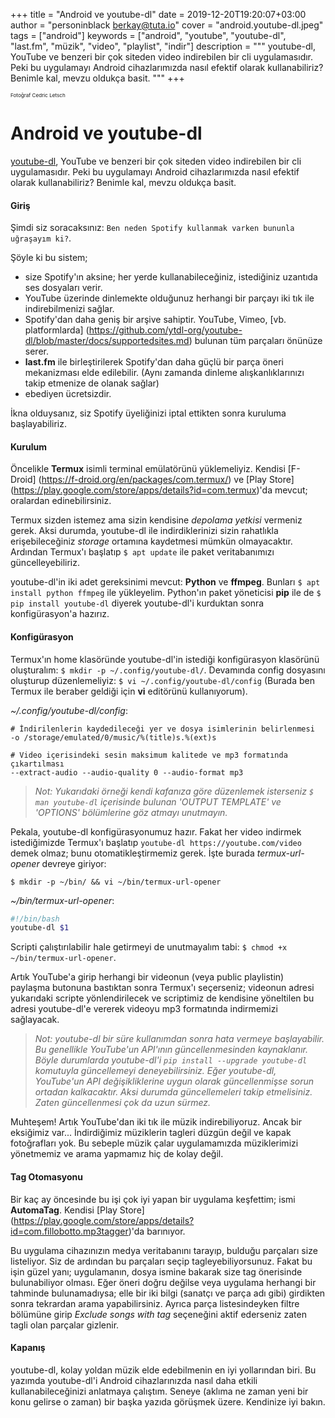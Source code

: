 +++
title = "Android ve youtube-dl"
date = 2019-12-20T19:20:07+03:00
author = "personinblack <berkay@tuta.io>"
cover = "android.youtube-dl.jpeg"
tags = ["android"]
keywords = ["android", "youtube", "youtube-dl", "last.fm", "müzik", "video", "playlist", "indir"]
description = """
youtube-dl, YouTube ve benzeri bir çok siteden video indirebilen bir cli uygulamasıdır.
Peki bu uygulamayı Android cihazlarımızda nasıl efektif olarak kullanabiliriz? Benimle
kal, mevzu oldukça basit.
"""
+++

<sub><sub><sub>Fotoğraf Cedric Letsch

# Android ve youtube-dl

[youtube-dl](https://youtube-dl.org/), YouTube ve benzeri bir çok siteden video
indirebilen bir cli uygulamasıdır. Peki bu uygulamayı Android cihazlarımızda nasıl
efektif olarak kullanabiliriz? Benimle kal, mevzu oldukça basit.

#### Giriş

Şimdi siz soracaksınız: `Ben neden Spotify kullanmak varken bununla uğraşayım ki?`.

Şöyle ki bu sistem;

- size Spotify'ın aksine; her yerde kullanabileceğiniz, istediğiniz uzantıda ses
dosyaları verir.
- YouTube üzerinde dinlemekte olduğunuz herhangi bir parçayı iki tık ile indirebilmenizi
sağlar.
- Spotify'dan daha geniş bir arşive sahiptir. YouTube, Vimeo, [vb. platformlarda]
(https://github.com/ytdl-org/youtube-dl/blob/master/docs/supportedsites.md) bulunan tüm
parçaları önünüze serer.
- **last.fm** ile birleştirilerek Spotify'dan daha güçlü bir parça öneri mekanizması elde
edilebilir. (Aynı zamanda dinleme alışkanlıklarınızı takip etmenize de olanak sağlar)
- ebediyen ücretsizdir.

İkna olduysanız, siz Spotify üyeliğinizi iptal ettikten sonra kuruluma başlayabiliriz.

#### Kurulum

Öncelikle **Termux** isimli terminal emülatörünü yüklemeliyiz. Kendisi [F-Droid]
(https://f-droid.org/en/packages/com.termux/) ve [Play Store]
(https://play.google.com/store/apps/details?id=com.termux)'da mevcut; oralardan
edinebilirsiniz.

Termux sizden istemez ama sizin kendisine *depolama yetkisi* vermeniz gerek. Aksi
durumda, youtube-dl ile indirdiklerinizi sizin rahatlıkla erişebileceğiniz *storage*
ortamına kaydetmesi mümkün olmayacaktır. Ardından Termux'ı başlatıp `$ apt update` ile
paket veritabanımızı güncelleyebiliriz.

youtube-dl'in iki adet gereksinimi mevcut: **Python** ve **ffmpeg**. Bunları
`$ apt install python ffmpeg` ile yükleyelim. Python'ın paket yöneticisi
**pip** ile de `$ pip install youtube-dl` diyerek youtube-dl'i kurduktan sonra 
konfigürasyon'a hazırız.

#### Konfigürasyon

Termux'ın home klasöründe youtube-dl'in istediği konfigürasyon klasörünü oluşturalım:
`$ mkdir -p ~/.config/youtube-dl/`. Devamında config dosyasını oluşturup düzenlemeliyiz:
`$ vi ~/.config/youtube-dl/config` (Burada ben Termux ile beraber geldiği için **vi**
editörünü kullanıyorum).

*~/.config/youtube-dl/config*:
```
# İndirilenlerin kaydedileceği yer ve dosya isimlerinin belirlenmesi
-o /storage/emulated/0/music/%(title)s.%(ext)s

# Video içerisindeki sesin maksimum kalitede ve mp3 formatında çıkartılması
--extract-audio --audio-quality 0 --audio-format mp3
```

> *Not: Yukarıdaki örneği kendi kafanıza göre düzenlemek isterseniz `$ man youtube-dl`
içerisinde bulunan 'OUTPUT TEMPLATE' ve 'OPTIONS' bölümlerine göz atmayı unutmayın.*

Pekala, youtube-dl konfigürasyonumuz hazır. Fakat her video indirmek istediğimizde Termux'ı
başlatıp `youtube-dl https://youtube.com/video` demek olmaz; bunu otomatikleştirmemiz
gerek. İşte burada *termux-url-opener* devreye giriyor:

`$ mkdir -p ~/bin/ && vi ~/bin/termux-url-opener`

*~/bin/termux-url-opener*:
```bash
#!/bin/bash
youtube-dl $1
```

Scripti çalıştırılabilir hale getirmeyi de unutmayalım tabi:
`$ chmod +x ~/bin/termux-url-opener`.

Artık YouTube'a girip herhangi bir videonun (veya public playlistin) paylaşma butonuna
bastıktan sonra Termux'ı seçerseniz; videonun adresi yukarıdaki scripte yönlendirilecek
ve scriptimiz de kendisine yöneltilen bu adresi youtube-dl'e vererek videoyu mp3
formatında indirmemizi sağlayacak.

> *Not: youtube-dl bir süre kullanımdan sonra hata vermeye başlayabilir. Bu genellikle
YouTube'un API'ının güncellenmesinden kaynaklanır. Böyle durumlarda youtube-dl'i
`pip install --upgrade youtube-dl` komutuyla güncellemeyi deneyebilirsiniz. Eğer
youtube-dl, YouTube'un API değişikliklerine uygun olarak güncellenmişse sorun ortadan
kalkacaktır. Aksi durumda güncellemeleri takip etmelisiniz. Zaten güncellenmesi çok da
uzun sürmez.*

Muhteşem! Artık YouTube'dan iki tık ile müzik indirebiliyoruz. Ancak bir eksiğimiz var...
İndirdiğimiz müziklerin tagleri düzgün değil ve kapak fotoğrafları yok. Bu sebeple
müzik çalar uygulamamızda müziklerimizi yönetmemiz ve arama yapmamız hiç de kolay değil.

#### Tag Otomasyonu

Bir kaç ay öncesinde bu işi çok iyi yapan bir uygulama keşfettim; ismi **AutomaTag**.
Kendisi [Play Store]
(https://play.google.com/store/apps/details?id=com.fillobotto.mp3tagger)'da
barınıyor.

Bu uygulama cihazınızın medya veritabanını tarayıp, bulduğu parçaları size listeliyor.
Siz de ardından bu parçaları seçip tagleyebiliyorsunuz. Fakat bu işin güzel yanı;
uygulamanın, dosya ismine bakarak size tag önerisinde bulunabiliyor olması. Eğer öneri
doğru değilse veya uygulama herhangi bir tahminde bulunamadıysa; elle bir iki bilgi
(sanatçı ve parça adı gibi) girdikten sonra tekrardan arama yapabilirsiniz. Ayrıca
parça listesindeyken filtre bölümüne girip *Exclude songs with tag* seçeneğini aktif
ederseniz zaten tagli olan parçalar gizlenir.

#### Kapanış

youtube-dl, kolay yoldan müzik elde edebilmenin en iyi yollarından biri. Bu yazımda
youtube-dl'i Android cihazlarınızda nasıl daha etkili kullanabileceğinizi anlatmaya
çalıştım. Seneye (aklıma ne zaman yeni bir konu gelirse o zaman) bir başka yazıda
görüşmek üzere. Kendinize iyi bakın.
